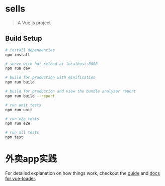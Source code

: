 # sells

> A Vue.js project

## Build Setup

``` bash
# install dependencies
npm install

# serve with hot reload at localhost:8080
npm run dev

# build for production with minification
npm run build

# build for production and view the bundle analyzer report
npm run build --report

# run unit tests
npm run unit

# run e2e tests
npm run e2e

# run all tests
npm test
```
# 外卖app实践
For detailed explanation on how things work, checkout the [guide](http://vuejs-templates.github.io/webpack/) and [docs for vue-loader](http://vuejs.github.io/vue-loader).
